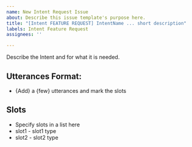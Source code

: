 ```yaml
---
name: New Intent Request Issue
about: Describe this issue template's purpose here.
title: "[Intent FEATURE REQUEST] IntentName ... short description"
labels: Intent Feature Request
assignees: ''

---
```


Describe the Intent and for what it is needed.
 
## Utterances Format:
- {Add} a {few} utterances and mark the slots

## Slots
- Specify slots in a list here
- slot1 - slot1 type
- slot2 - slot2 type
